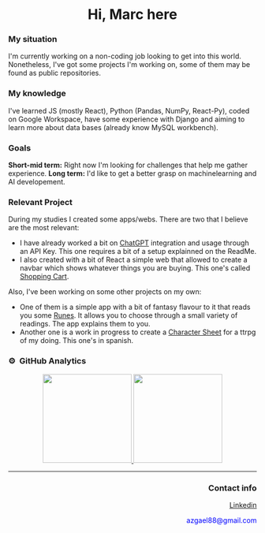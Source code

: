 <h1 align="center" >Hi, Marc here</h1>

### My situation
I'm currently working on a non-coding job looking to get into this world. Nonetheless, I've got some projects I'm working on, some of them may be found as public repositories. 

### My knowledge
I've learned JS (mostly React), Python (Pandas, NumPy, React-Py), coded on Google Workspace, have some experience with Django and aiming to learn more about data bases (already know MySQL workbench).

### Goals
**Short-mid term:** Right now I'm looking for challenges that help me gather experience.
**Long term:** I'd like to get a better grasp on machinelearning and AI developement. 

### Relevant Project
During my studies I created some apps/webs. There are two that I believe are the most relevant:
* I have already worked a bit on <a href="https://github.com/MMRos/ChatGPT_Python">ChatGPT</a> integration and usage through an API Key. This one requires a bit of a setup explainned on the ReadMe.  
* I also created with a bit of React a simple web that allowed to create a navbar which shows whatever things you are buying. This one's called <a href="https://github.com/MMRos/Shopping-Cart">Shopping Cart</a>.

Also, I've been working on some other projects on my own:
* One of them is a simple app with a bit of fantasy flavour to it that reads you some <a href="https://github.com/MMRos/runes_LN_python">Runes</a>. It allows you to choose through a small variety of readings. The app explains them to you. 
* Another one is a work in progress to create a <a href="https://github.com/MMRos/Hoja_ln2">Character Sheet</a> for a ttrpg of my doing. This one's in spanish.


### ⚙️ &nbsp;GitHub Analytics

<p align="center">
<a href="https://github.com/MMRos">
  <img height="180em" src="https://github-readme-stats-eight-theta.vercel.app/api?username=MMRos&show_icons=true&theme=algolia&include_all_commits=true&count_private=true"/>
  <img height="180em" src="https://github-readme-stats-eight-theta.vercel.app/api/top-langs/?username=MMRos&layout=compact&langs_count=8&theme=algolia"/>
</a>
</p>

___
<div align="right" >
<h3>Contact info</h3>
<ul><a href="https://www.linkedin.com/in/marcmr88/">Linkedin</a></ul>
<div style="color:blue">azgael88@gmail.com</div>
</div>
